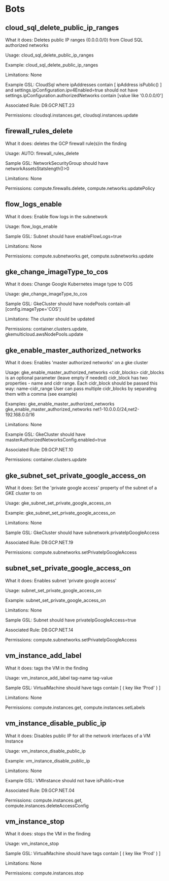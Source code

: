 # Bots

## cloud_sql_delete_public_ip_ranges

What it does: Deletes public IP ranges (0.0.0.0/0) from Cloud SQL authorized networks

Usage: cloud_sql_delete_public_ip_ranges

Example: cloud_sql_delete_public_ip_ranges

Limitations: None

Example GSL: CloudSql where ipAddresses contain [ ipAddress isPublic() ] and
             settings.ipConfiguration.ipv4Enabled=true should not have
             settings.ipConfiguration.authorizedNetworks contain [value like '0.0.0.0/0']

Associated Rule: D9.GCP.NET.23

Permissions: cloudsql.instances.get, cloudsql.instances.update

## firewall_rules_delete

What it does: deletes the GCP firewall rule(s)in the finding

Usage: AUTO: firewall_rules_delete

Sample GSL:    NetworkSecurityGroup should have networkAssetsStatslength()>0 

Limitations: None

Permissions: compute.firewalls.delete, compute.networks.updatePolicy

## flow_logs_enable

What it does: Enable flow logs in the subnetwork

Usage:  flow_logs_enable

Sample GSL:   Subnet should have enableFlowLogs=true

Limitations: None

Permissions: compute.subnetworks.get, compute.subnetworks.update

## gke_change_imageType_to_cos

What it does: Change Google Kubernetes image type to COS

Usage:  gke_change_imageType_to_cos

Sample GSL:    GkeCluster should have nodePools contain-all [config.imageType='COS']

Limitations: The cluster should be updated

Permissions: container.clusters.update, gkemulticloud.awsNodePools.update

## gke_enable_master_authorized_networks

What it does: Enables 'master authorized networks' on a gke cluster

Usage:  gke_enable_master_authorized_networks <cidr_blocks>
        cidr_blocks is an optional parameter (leave empty if needed)
        cidr_block has two properties - name and cidr range.
        Each cidr_block should be passed this way: name-cidr_range
        User can pass multiple cidr_blocks by separating them with a comma (see example)

Examples: gke_enable_master_authorized_networks 
         gke_enable_master_authorized_networks net1-10.0.0.0/24,net2-192.168.0.0/16

Limitations: None

Example GSL: GkeCluster should have masterAuthorizedNetworksConfig.enabled=true

Associated Rule: D9.GCP.NET.10

Permissions: container.clusters.update

## gke_subnet_set_private_google_access_on

What it does: Set the 'private google access' property of the subnet of a GKE cluster to on

Usage: gke_subnet_set_private_google_access_on

Example: gke_subnet_set_private_google_access_on

Limitations: None

Sample GSL: GkeCluster should have subnetwork.privateIpGoogleAccess

Associated Rule: D9.GCP.NET.19

Permissions: compute.subnetworks.setPrivateIpGoogleAccess

## subnet_set_private_google_access_on

What it does: Enables subnet 'private google access'

Usage: subnet_set_private_google_access_on

Example: subnet_set_private_google_access_on

Limitations: None

Sample GSL:     Subnet should have privateIpGoogleAccess=true

Associated Rule: D9.GCP.NET.14

Permissions: compute.subnetworks.setPrivateIpGoogleAccess

## vm_instance_add_label

What it does: tags the VM in the finding 

Usage:  vm_instance_add_label tag-name tag-value  

Sample GSL:   VirtualMachine should have tags contain [ ( key like ‘Prod' ) ]

Limitations: None

Permissions: compute.instances.get, compute.instances.setLabels

## vm_instance_disable_public_ip

What it does: Disables public IP for all the network interfaces of a VM Instance

Usage: vm_instance_disable_public_ip

Example: vm_instance_disable_public_ip

Limitations: None

Example GSL: VMInstance should not have isPublic=true

Associated Rule: D9.GCP.NET.04

Permissions: compute.instances.get, compute.instances.deleteAccessConfig

## vm_instance_stop

What it does: stops the  VM in the finding

Usage:  vm_instance_stop

Sample GSL:   VirtualMachine should have tags contain [ ( key like ‘Prod' ) ]

Limitations: None

Permissions: compute.instances.stop